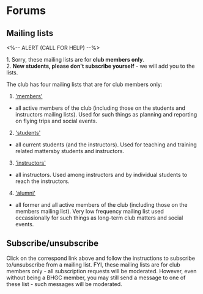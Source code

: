 # Forums

## Mailing lists

<%-- ALERT (CALL FOR HELP) --%>
<div class="alert alert-warning" role="alert">
1. Sorry, these mailing lists are for <strong>club members only</strong>.</br>
2. <strong>New students, please don't subscribe yourself</strong> - we will add you to the lists.</br>
</div>

The club has four mailing lists that are for club members only:

1. ['members'](http://www.bhgc.org/mailman/listinfo/members_bhgc.org)
  - all active members of the club (including those on the students
  and instructors mailing lists). Used for such things as planning
  and reporting on flying trips and social events.
2. ['students'](http://www.bhgc.org/mailman/listinfo/students_bhgc.org)
  - all current students (and the instructors). Used for teaching 
  and training related mattersby students and instructors.
3. ['instructors'](http://www.bhgc.org/mailman/listinfo/instructors_bhgc.org)
  - all instructors. Used among instructors and by individual students
  to reach the instructors.
4. ['alumni'](http://www.bhgc.org/mailman/listinfo/alumni_bhgc.org)
  - all former and all active members of the club (including those on
  the members mailing list). Very low frequency mailing list used
  occassionally for such things as long-term club matters and social
  events.

## Subscribe/unsubscribe

Click on the correspond link above and follow the instructions to
subscribe to/unsubscribe from a mailing list. FYI, these mailing lists
are for club members only - all subscription requests will be moderated.
However, even without being a BHGC member, you may still send a message
to one of these list - such messages will be moderated.
